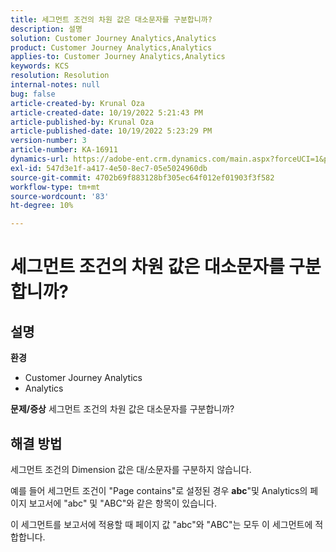 ```yaml
---
title: 세그먼트 조건의 차원 값은 대소문자를 구분합니까?
description: 설명
solution: Customer Journey Analytics,Analytics
product: Customer Journey Analytics,Analytics
applies-to: Customer Journey Analytics,Analytics
keywords: KCS
resolution: Resolution
internal-notes: null
bug: false
article-created-by: Krunal Oza
article-created-date: 10/19/2022 5:21:43 PM
article-published-by: Krunal Oza
article-published-date: 10/19/2022 5:23:29 PM
version-number: 3
article-number: KA-16911
dynamics-url: https://adobe-ent.crm.dynamics.com/main.aspx?forceUCI=1&pagetype=entityrecord&etn=knowledgearticle&id=e95a3a7a-d24f-ed11-bba2-00224808679b
exl-id: 547d3e1f-a417-4e50-8ec7-05e5024960db
source-git-commit: 4702b69f883128bf305ec64f012ef01903f3f582
workflow-type: tm+mt
source-wordcount: '83'
ht-degree: 10%

---
```


# 세그먼트 조건의 차원 값은 대소문자를 구분합니까?

## 설명

<b>환경</b>
- Customer Journey Analytics
- Analytics



<b>문제/증상</b>
세그먼트 조건의 차원 값은 대소문자를 구분합니까?


## 해결 방법


세그먼트 조건의 Dimension 값은 대/소문자를 구분하지 않습니다.

예를 들어 세그먼트 조건이 &quot;Page contains&quot;로 설정된 경우 <b>abc</b>&quot;및 Analytics의 페이지 보고서에 &quot;abc&quot; 및 &quot;ABC&quot;와 같은 항목이 있습니다.

이 세그먼트를 보고서에 적용할 때 페이지 값 &quot;abc&quot;와 &quot;ABC&quot;는 모두 이 세그먼트에 적합합니다.
